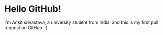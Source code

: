 # Hello GitHub!

I'm Ankit srivastava, a university student from India, and this is my first pull request on GitHub. :)
